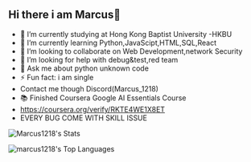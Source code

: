 ## Hi there i am Marcus👋

- 🔭 I’m currently studying at Hong Kong Baptist University -HKBU 
- 🌱 I’m currently learning Python,JavaScipt,HTML,SQL,React
- 👯 I’m looking to collaborate on Web Development,network Security
- 🤔 I’m looking for help with debug&test,red team
- 💬 Ask me about python unknown code
- ⚡ Fun fact: i am single
- Contact me though Discord(Marcus_1218)
- 📚 Finished Coursera Google AI Essentials Course
- https://coursera.org/verify/RKTE4WE1X8ET
- EVERY BUG COME WITH SKILL ISSUE

![Marcus1218's Stats](https://github-readme-stats.vercel.app/api?username=Marcus1218&theme=dark&show&show_icons=true&hide_border=true&count_private=true)

![marcus1218's Top Languages](https://github-readme-stats.vercel.app/api/top-langs/?username=marcus1218&theme=dark&show_icons=true&hide_border=true&layout=compact)
